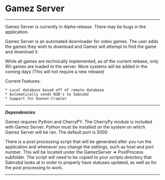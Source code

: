 Gamez Server
===========

<hr />

Gamez Server is currently in *Alpha* release. There may be bugs in the application.

Gamez Server is an automated downloader for video games. The user adds the games they wish to download and Gamez will attempt to find the game and download it.

While all games are technically implemented, as of the current release, only Wii games are loaded to the server. More systems will be added in the coming days (This will not require a new release)

Current Features:

    * Local database based off of remote database
    * Automatically sends NZB's to Sabnzbd
    * Support for Usenet-Crawler

<hr />

***Dependencies***

Gamez requires Python and CherryPY. The CherryPy module is included with Gamez Server. Python must be installed on the system on which Gamez Server will be ran. The default port is 5000

There is a post processing script that will be generated after you run the application and whenever you change the settings, such as host and port number. This will be located under the GamezServer => PostProcess subfolder. The script will need to be copied to your scripts directory that Sabnzbd looks at in order to properly have statuses updated, as well as for the post processing to work.

<hr />
